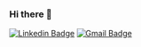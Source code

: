 ### Hi there 👋

<!--
**renatoloren/renatoloren** is a ✨ _special_ ✨ repository because its `README.md` (this file) appears on your GitHub profile.

Here are some ideas to get you started:

- 🔭 I’m currently working on ...
- 🌱 I’m currently learning ...
- 👯 I’m looking to collaborate on ...
- 🤔 I’m looking for help with ...
- 💬 Ask me about ...
- 📫 How to reach me: ...
- 😄 Pronouns: ...
- ⚡ Fun fact: ...
-->

[![Linkedin Badge](https://img.shields.io/badge/-LinkedIn-blue?style=flat-square&logo=Linkedin&logoColor=white&link=https://www.linkedin.com/in/renato-louren%C3%A7o/)](https://www.linkedin.com/in/renato-louren%C3%A7o/)
[![Gmail Badge](https://img.shields.io/badge/-Gmail-c14438?style=flat-square&logo=Gmail&logoColor=white&link=renatoloren226@gmail.com)](renatoloren226@gmail.com)
 
